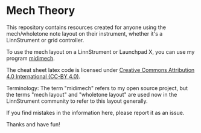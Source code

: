 # Mech Theory

This repository contains resources created for anyone using the mech/wholetone
note layout on their instrument, whether it's a LinnStrument or grid controller.

To use the mech layout on a LinnStrument or Launchpad X, you can use my program
[midimech](https://github.com/flipcoder/midimech).

The cheat sheet latex code is licensed under [Creative Commons Attribution 4.0 International (CC-BY 4.0)](https://creativecommons.org/licenses/by/4.0/).

Terminology: The term "midimech" refers to my open source project, but the terms
"mech layout" and "wholetone layout" are used now in the LinnStrument community
to refer to this layout generally.

If you find mistakes in the information here, please report it as an issue.

Thanks and have fun!
